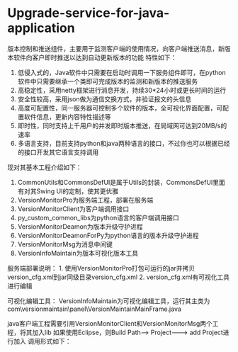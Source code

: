 # Upgrade-service-for-java-application
版本控制和推送组件，主要用于监测客户端的使用情况，向客户端推送消息，新版本软件向客户即时推送以达到自动更新版本的功能
  特性如下：
  1. 低侵入式的，Java软件中只需要在启动时调用一下服务组件即可，在python软件中只需要继承一个类即可完成版本的监测和新版本的推送服务
  2. 高稳定性，采用netty框架进行消息开发，持续30*24小时或更长时间的运行
  3. 安全性较高，采用json做为通信交换方式，并验证报文的头信息
  4. 高度可配置性，同一服务器可控制多个软件的版本，全可视化界面配置，可配置软件信息，更新内容特性描述等
  5. 即时性，同时支持上千用户的并发即时版本推送，在局域网可达到20MB/s的速率
  6. 多语言支持，目前支持python和java两种语言的接口，不过你也可以根据已经的接口开发其它语言支持调用
  
现对其基本工程介绍如下：
  1. CommonUtils和CommonsDefUI是属于Utils的封装，CommonsDefUI里面有对其Swing UI的定制，使其更优雅
  2. VersionMonitorPro为服务端工程，部署在服务端
  3. VersionMonitorClient为客户端调用接口
  4. py_custom_common_libs为python语言的客户端调用接口
  4. VersionMonitorDeamon为版本升级守护进程
  5. VersionMonitorDeamonForPy为python语言的版本升级守护进程
  6. VersionMonitorMsg为消息中间键
  7. VersionInfoMaintain为版本可视化版本工具
  

服务端部署说明：
    1. 使用VersionMonitorPro打包可运行的jar并拷贝version_cfg.xml到jar同级目录version_cfg.xml
    2. version_cfg.xml有可视化工具进行编辑
    
可视化编辑工具：
  VersionInfoMaintain为可视化编辑工具，运行其主类为com\versionmaintain\panel\VersionMaintainMainFrame.java
  
java客户端工程需要引用VersionMonitorClient和VersionMonitorMsg两个工程，将其加入lib
如果使用Eclipse，则Build Path--> Project---> add Project进行加入
调用形式如下：
  
